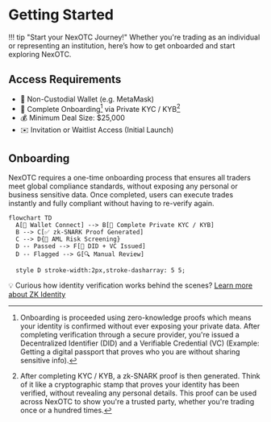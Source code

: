 # Getting Started

!!! tip "Start your NexOTC Journey!"
    Whether you're trading as an individual or representing an institution, here’s how to get onboarded and start exploring NexOTC.

## Access Requirements
- 🔐 Non-Custodial Wallet (e.g. MetaMask)
- 🪪 Complete Onboarding[^1] via Private KYC / KYB[^2]
- 💰 Minimum Deal Size: $25,000
- ✉️ Invitation or Waitlist Access (Initial Launch)

## Onboarding

NexOTC requires a one-time onboarding process that ensures all traders meet global compliance standards, without exposing any personal or business sensitive data. Once completed, users can execute trades instantly and fully compliant without having to re-verify again.

```mermaid
flowchart TD
  A[🔐 Wallet Connect] --> B[🪪 Complete Private KYC / KYB]
  B --> C[✅ zk-SNARK Proof Generated]
  C --> D{🛂 AML Risk Screening}
  D -- Passed --> F[🧾 DID + VC Issued]
  D -- Flagged --> G[🔍 Manual Review]

  style D stroke-width:2px,stroke-dasharray: 5 5;
```

💡 Curious how identity verification works behind the scenes? [Learn more about ZK Identity](../compliance/zk-identity.md)

[^1]: 
    Onboarding is proceeded using zero-knowledge proofs which means your identity is confirmed without ever exposing your private data. After completing verification through a secure provider, you're issued a Decentralized Identifier (DID) and a Verifiable Credential (VC) (Example: Getting a digital passport that proves who you are without sharing sensitive info).

[^2]:
    After completing KYC / KYB, a zk-SNARK proof is then generated. Think of it like a cryptographic stamp that proves your identity has been verified, without revealing any personal details. This proof can be used across NexOTC to show you're a trusted party, whether you're trading once or a hundred times.
